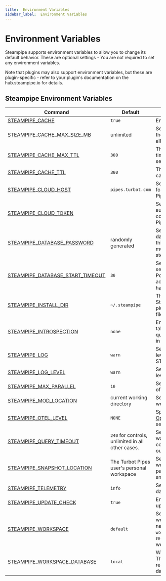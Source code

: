 ```yaml
---
title:  Environment Variables
sidebar_label:  Environment Variables
---
```




# Environment Variables

Steampipe supports environment variables to allow you to change its default behavior.  These are optional settings - You are not required to set any environment variables.

Note that plugins may also support environment variables, but these are plugin-specific - refer to your plugin's documentation on the hub.steampipe.io for details.

## Steampipe Environment Variables

| Command | Default | Description
|-|-|-
| [STEAMPIPE_CACHE](reference/env-vars/steampipe_cache)| `true` | Enable/disable caching.
| [STEAMPIPE_CACHE_MAX_SIZE_MB](reference/env-vars/steampipe_cache_max_size_mb)| unlimited | Set the maximum size of the query cache across all plugins.
| [STEAMPIPE_CACHE_MAX_TTL](reference/env-vars/steampipe_cache_max_ttl)| `300` | The maximum amount of time to cache results, in seconds.
| [STEAMPIPE_CACHE_TTL](reference/env-vars/steampipe_cache_ttl)| `300` | The amount of time to cache results, in seconds.
| [STEAMPIPE_CLOUD_HOST](reference/env-vars/steampipe_cloud_host)  | `pipes.turbot.com` | Set the Turbot Pipes host, for connecting to Turbot Pipes workspace.
| [STEAMPIPE_CLOUD_TOKEN](reference/env-vars/steampipe_cloud_token)  |  | Set the Turbot Pipes authentication token for connecting to Turbot Pipes workspace.
| [STEAMPIPE_DATABASE_PASSWORD](reference/env-vars/steampipe_database_password)| randomly generated | Set the steampipe database password for this session.  This variable must be set when the steampipe service starts.
| [STEAMPIPE_DATABASE_START_TIMEOUT](reference/env-vars/steampipe_database_start_timeout)| `30` | Set the maximum time (in seconds) to wait for the Postgres process to start accepting queries after it has been started.
| [STEAMPIPE_INSTALL_DIR](reference/env-vars/steampipe_install_dir)| `~/.steampipe` | The directory in which the Steampipe database, plugins, and supporting files can be found.
| [STEAMPIPE_INTROSPECTION](reference/env-vars/steampipe_introspection)  | `none` | Enable introspection tables that allow you to query the mod resources in the workspace.
| [STEAMPIPE_LOG](reference/env-vars/steampipe_log)  | `warn` | Set the logging output level [DEPRECATED - use STEAMPIPE_LOG_LEVEL].
| [STEAMPIPE_LOG_LEVEL](reference/env-vars/steampipe_log)  | `warn` | Set the logging output level.
| [STEAMPIPE_MAX_PARALLEL](reference/env-vars/steampipe_max_parallel)  | `10` | Set the maximum number of parallel executions.
| [STEAMPIPE_MOD_LOCATION](reference/env-vars/steampipe_mod_location)  | current working directory | Set the workspace working directory.
| [STEAMPIPE_OTEL_LEVEL](reference/env-vars/steampipe_otel_level)  | `NONE` | Specify which [OpenTelemetry](https://opentelemetry.io/) data to send via OTLP.
| [STEAMPIPE_QUERY_TIMEOUT](reference/env-vars/steampipe_query_timeout)  |  `240` for controls, unlimited in all other cases. | Set the amount of time to wait for a query to complete before timing out, in seconds.
| [STEAMPIPE_SNAPSHOT_LOCATION](/docs/reference/env-vars/steampipe_snapshot_location) | The Turbot Pipes user's personal workspace | Set the Turbot Pipes workspace or filesystem path for writing snapshots.
| [STEAMPIPE_TELEMETRY](reference/env-vars/steampipe_telemetry)  | `info` | Set the level of telemetry data to collect and send.
| [STEAMPIPE_UPDATE_CHECK](reference/env-vars/steampipe_update_check)| `true` | Enable/disable automatic update checking.
| [STEAMPIPE_WORKSPACE](reference/env-vars/steampipe_workspace)  | `default` | Set the Steampipe workspace .  This can be named workspace from `workspaces.spc` or a remote Turbot Pipes workspace| [STEAMPIPE_WORKSPACE_CHDIR](reference/env-vars/steampipe_workspace_chdir)  | current working directory | Set the workspace working directory.  [DEPRECATED - use `STEAMPIPE_MOD_LOCATION`].
| [STEAMPIPE_WORKSPACE_DATABASE](reference/env-vars/steampipe_workspace_database)  | `local` | Workspace database.  This can be `local` or a remote Turbot Pipes database.